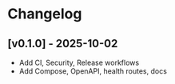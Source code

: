 # Changelog
## [v0.1.0] - 2025-10-02
- Add CI, Security, Release workflows
- Add Compose, OpenAPI, health routes, docs
